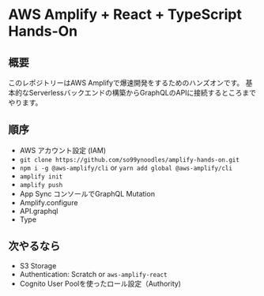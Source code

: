 # AWS Amplify + React + TypeScript Hands-On

## 概要
このレポジトリーはAWS Amplifyで爆速開発をするためのハンズオンです。
基本的なServerlessバックエンドの構築からGraphQLのAPIに接続するところまでやります。

## 順序
- AWS アカウント設定 (IAM)
- `git clone https://github.com/so99ynoodles/amplify-hands-on.git`
- `npm i -g @aws-amplify/cli` or `yarn add global @aws-amplify/cli`
- `amplify init`
- `amplify push`
- App Sync コンソールでGraphQL Mutation
- Amplify.configure
- API.graphql
- Type

## 次やるなら
- S3 Storage
- Authentication: Scratch or `aws-amplify-react` 
- Cognito User Poolを使ったロール設定（Authority)
